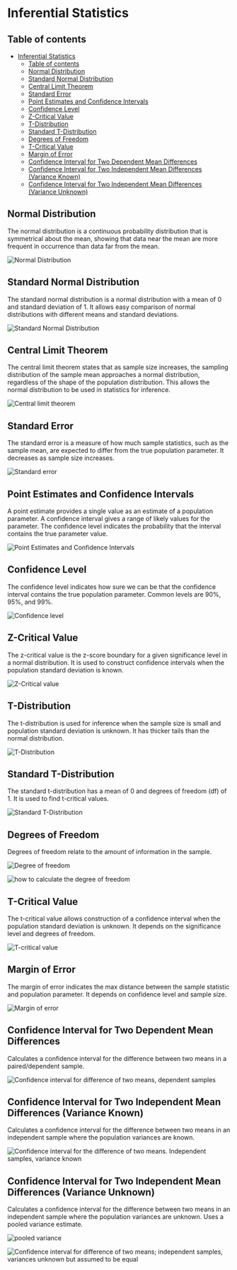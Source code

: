 # Inferential Statistics

## Table of contents

- [Inferential Statistics](#inferential-statistics)
  - [Table of contents](#table-of-contents)
  - [Normal Distribution](#normal-distribution)
  - [Standard Normal Distribution](#standard-normal-distribution)
  - [Central Limit Theorem](#central-limit-theorem)
  - [Standard Error](#standard-error)
  - [Point Estimates and Confidence Intervals](#point-estimates-and-confidence-intervals)
  - [Confidence Level](#confidence-level)
  - [Z-Critical Value](#z-critical-value)
  - [T-Distribution](#t-distribution)
  - [Standard T-Distribution](#standard-t-distribution)
  - [Degrees of Freedom](#degrees-of-freedom)
  - [T-Critical Value](#t-critical-value)
  - [Margin of Error](#margin-of-error)
  - [Confidence Interval for Two Dependent Mean Differences](#confidence-interval-for-two-dependent-mean-differences)
  - [Confidence Interval for Two Independent Mean Differences (Variance Known)](#confidence-interval-for-two-independent-mean-differences-variance-known)
  - [Confidence Interval for Two Independent Mean Differences (Variance Unknown)](#confidence-interval-for-two-independent-mean-differences-variance-unknown)

## Normal Distribution

The normal distribution is a continuous probability distribution that is symmetrical about the mean, showing that data near the mean are more frequent in occurrence than data far from the mean.

![Normal Distribution](<Photos/The Normal Distribution.png>)

## Standard Normal Distribution

The standard normal distribution is a normal distribution with a mean of 0 and standard deviation of 1. It allows easy comparison of normal distributions with different means and standard deviations.

![Standard Normal Distribution](<Photos/The Standard Normal Distribution.png>)

## Central Limit Theorem

The central limit theorem states that as sample size increases, the sampling distribution of the sample mean approaches a normal distribution, regardless of the shape of the population distribution. This allows the normal distribution to be used in statistics for inference.

![Central limit theorem](<Photos/Central limit theorem.png>)

## Standard Error

The standard error is a measure of how much sample statistics, such as the sample mean, are expected to differ from the true population parameter. It decreases as sample size increases.

![Standard error](<Photos/Standard error.png>)

## Point Estimates and Confidence Intervals

A point estimate provides a single value as an estimate of a population parameter. A confidence interval gives a range of likely values for the parameter. The confidence level indicates the probability that the interval contains the true parameter value.

![Point Estimates and Confidence Intervals](<Photos/Point Estimates and Confidence Intervals.png>)

## Confidence Level

The confidence level indicates how sure we can be that the confidence interval contains the true population parameter. Common levels are 90%, 95%, and 99%.

![Confidence level](<Photos/confidence level.png>)

## Z-Critical Value

The z-critical value is the z-score boundary for a given significance level in a normal distribution. It is used to construct confidence intervals when the population standard deviation is known.

![Z-Critical value](<Photos/Z-critical value.png>)

## T-Distribution

The t-distribution is used for inference when the sample size is small and population standard deviation is unknown. It has thicker tails than the normal distribution.

![T-Distribution](Photos/the_t_distribution.png)

## Standard T-Distribution

The standard t-distribution has a mean of 0 and degrees of freedom (df) of 1. It is used to find t-critical values.

![Standard T-Distribution](Photos/t-statistic.png)

## Degrees of Freedom

Degrees of freedom relate to the amount of information in the sample.

![Degree of freedom](<Photos/degree of freedom.png>)

![how to calculate the degree of freedom](<Photos/how to calculate the degree of freedom.png>)

## T-Critical Value

The t-critical value allows construction of a confidence interval when the population standard deviation is unknown. It depends on the significance level and degrees of freedom.

![T-critical value](<Photos/T-critical value.png>)

## Margin of Error

The margin of error indicates the max distance between the sample statistic and population parameter. It depends on confidence level and sample size.

![Margin of error](<Photos/margin of error.png>)

## Confidence Interval for Two Dependent Mean Differences

Calculates a confidence interval for the difference between two means in a paired/dependent sample.

![Confidence interval for difference of two means, dependent samples](<Photos/Confidence interval for difference of two means, dependent samples.png>)

## Confidence Interval for Two Independent Mean Differences (Variance Known)

Calculates a confidence interval for the difference between two means in an independent sample where the population variances are known.

![Confidence interval for the difference of two means. Independent samples, variance known](<Photos/Confidence interval for the difference of two means. Independent samples, variance known.png>)

## Confidence Interval for Two Independent Mean Differences (Variance Unknown)

Calculates a confidence interval for the difference between two means in an independent sample where the population variances are unknown. Uses a pooled variance estimate.

![pooled variance](<Photos/pooled variance.png>)

![Confidence interval for difference of two means; independent samples, variances unknown but assumed to be equal](<Photos/independent samples, variances unknown but assumed to be equal.png>)
